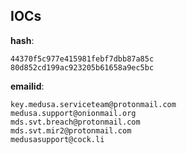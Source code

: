 
## IOCs

__hash__:

```text
44370f5c977e415981febf7dbb87a85c
80d852cd199ac923205b61658a9ec5bc
```
__emailid__:

```text
key.medusa.serviceteam@protonmail.com
medusa.support@onionmail.org
mds.svt.breach@protonmail.com
mds.svt.mir2@protonmail.com
medusasupport@cock.li
```